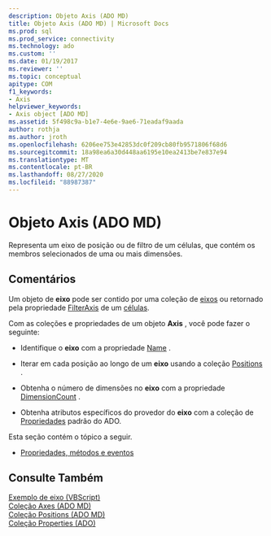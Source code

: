 ```yaml
---
description: Objeto Axis (ADO MD)
title: Objeto Axis (ADO MD) | Microsoft Docs
ms.prod: sql
ms.prod_service: connectivity
ms.technology: ado
ms.custom: ''
ms.date: 01/19/2017
ms.reviewer: ''
ms.topic: conceptual
apitype: COM
f1_keywords:
- Axis
helpviewer_keywords:
- Axis object [ADO MD]
ms.assetid: 5f498c9a-b1e7-4e6e-9ae6-71eadaf9aada
author: rothja
ms.author: jroth
ms.openlocfilehash: 6206ee753e42853dc0f209cb80fb9571806f68d6
ms.sourcegitcommit: 18a98ea6a30d448aa6195e10ea2413be7e837e94
ms.translationtype: MT
ms.contentlocale: pt-BR
ms.lasthandoff: 08/27/2020
ms.locfileid: "88987387"
---
```

# <a name="axis-object-ado-md"></a>Objeto Axis (ADO MD)
Representa um eixo de posição ou de filtro de um células, que contém os membros selecionados de uma ou mais dimensões.  
  
## <a name="remarks"></a>Comentários  
 Um objeto de **eixo** pode ser contido por uma coleção de [eixos](./axes-collection-ado-md.md) ou retornado pela propriedade [FilterAxis](./filteraxis-property-ado-md.md) de um [células](./cellset-object-ado-md.md).  
  
 Com as coleções e propriedades de um objeto **Axis** , você pode fazer o seguinte:  
  
-   Identifique o **eixo** com a propriedade [Name](./name-property-ado-md.md) .  
  
-   Iterar em cada posição ao longo de um **eixo** usando a coleção [Positions](./positions-collection-ado-md.md) .  
  
-   Obtenha o número de dimensões no **eixo** com a propriedade [DimensionCount](./dimensioncount-property-ado-md.md) .  
  
-   Obtenha atributos específicos do provedor do **eixo** com a coleção de [Propriedades](../ado-api/properties-collection-ado.md) padrão do ADO.  
  
 Esta seção contém o tópico a seguir.  
  
-   [Propriedades, métodos e eventos](./axis-object-properties-methods-and-events.md)  
  
## <a name="see-also"></a>Consulte Também  
 [Exemplo de eixo (VBScript)](./axis-example-vbscript.md)   
 [Coleção Axes (ADO MD)](./axes-collection-ado-md.md)   
 [Coleção Positions (ADO MD)](./positions-collection-ado-md.md)   
 [Coleção Properties (ADO)](../ado-api/properties-collection-ado.md)